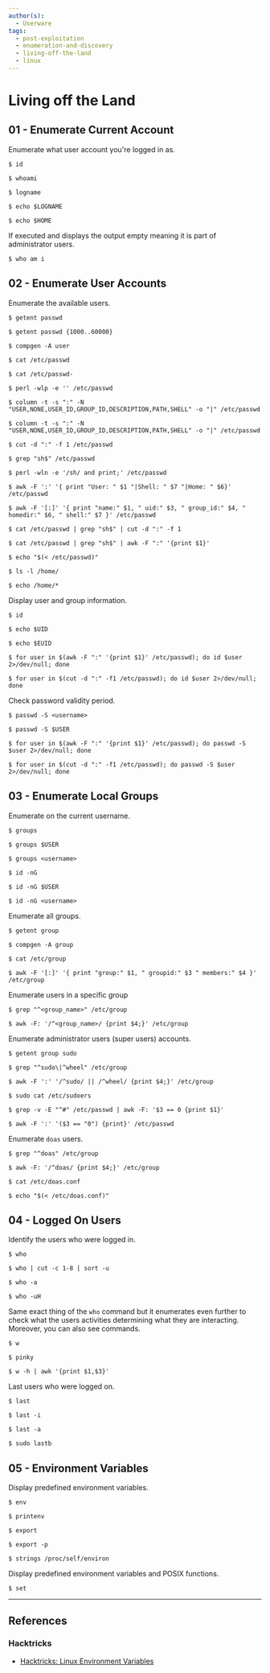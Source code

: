 ```yaml
---
author(s):
  - Userware
tags:
  - post-exploitation
  - enumeration-and-discovery
  - living-off-the-land
  - linux
---
```

# Living off the Land

## 01 - Enumerate Current Account

Enumerate what user account you're logged in as.

```
$ id

$ whoami

$ logname

$ echo $LOGNAME

$ echo $HOME
```

If executed and displays the output empty meaning it is part of administrator users.

```
$ who am i
```

## 02 - Enumerate User Accounts

Enumerate the available users.

```
$ getent passwd

$ getent passwd {1000..60000}

$ compgen -A user

$ cat /etc/passwd

$ cat /etc/passwd-

$ perl -wlp -e '' /etc/passwd

$ column -t -s ":" -N "USER,NONE,USER_ID,GROUP_ID,DESCRIPTION,PATH,SHELL" -o "|" /etc/passwd

$ column -t -s ":" -N "USER,NONE,USER_ID,GROUP_ID,DESCRIPTION,PATH,SHELL" -o "|" /etc/passwd

$ cut -d ":" -f 1 /etc/passwd

$ grep "sh$" /etc/passwd

$ perl -wln -e '/sh/ and print;' /etc/passwd

$ awk -F ':' '{ print "User: " $1 "|Shell: " $7 "|Home: " $6}' /etc/passwd

$ awk -F '[:]' '{ print "name:" $1, " uid:" $3, " group_id:" $4, " homedir:" $6, " shell:" $7 }' /etc/passwd

$ cat /etc/passwd | grep "sh$" | cut -d ":" -f 1

$ cat /etc/passwd | grep "sh$" | awk -F ":" '{print $1}'

$ echo "$(< /etc/passwd)"

$ ls -l /home/

$ echo /home/*
```

Display user and group information.

```
$ id

$ echo $UID

$ echo $EUID

$ for user in $(awk -F ":" '{print $1}' /etc/passwd); do id $user 2>/dev/null; done

$ for user in $(cut -d ":" -f1 /etc/passwd); do id $user 2>/dev/null; done
```

Check password validity period.

```
$ passwd -S <username>

$ passwd -S $USER

$ for user in $(awk -F ":" '{print $1}' /etc/passwd); do passwd -S $user 2>/dev/null; done

$ for user in $(cut -d ":" -f1 /etc/passwd); do passwd -S $user 2>/dev/null; done
```

## 03 - Enumerate Local Groups

Enumerate on the current username.

```
$ groups

$ groups $USER

$ groups <username>

$ id -nG

$ id -nG $USER

$ id -nG <username>
```

Enumerate all groups.

```
$ getent group

$ compgen -A group

$ cat /etc/group

$ awk -F '[:]' '{ print "group:" $1, " groupid:" $3 " members:" $4 }' /etc/group
```

Enumerate users in a specific group

```
$ grep "^<group_name>" /etc/group

$ awk -F: '/^<group_name>/ {print $4;}' /etc/group
```

Enumerate administrator users (super users) accounts.

```
$ getent group sudo

$ grep "^sudo\|^wheel" /etc/group

$ awk -F ':' '/^sudo/ || /^wheel/ {print $4;}' /etc/group

$ sudo cat /etc/sudoers

$ grep -v -E "^#" /etc/passwd | awk -F: '$3 == 0 {print $1}'

$ awk -F ':' '($3 == "0") {print}' /etc/passwd
```

Enumerate `doas` users.

```
$ grep "^doas" /etc/group

$ awk -F: '/^doas/ {print $4;}' /etc/group

$ cat /etc/doas.conf

$ echo "$(< /etc/doas.conf)"
```

## 04 - Logged On Users

Identify the users who were logged in.

```
$ who

$ who | cut -c 1-8 | sort -u

$ who -a

$ who -uH
```

Same exact thing of the `who` command but it enumerates even further to check what the users activities determining what they are interacting. Moreover, you can also see commands.

```
$ w

$ pinky

$ w -h | awk '{print $1,$3}'
```

Last users who were logged on.

```
$ last

$ last -i

$ last -a

$ sudo lastb
```

## 05 - Environment Variables

Display predefined environment variables.

```
$ env

$ printenv

$ export

$ export -p

$ strings /proc/self/environ
```

Display predefined environment variables and POSIX functions.

```
$ set
```

---
## References

### Hacktricks

- [Hacktricks: Linux Environment Variables](https://book.hacktricks.wiki/en/linux-hardening/linux-environment-variables.html)